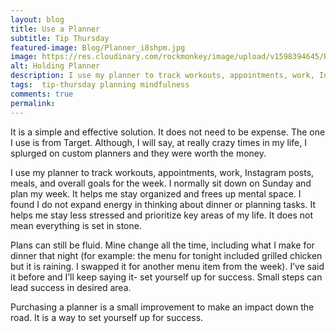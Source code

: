 ```yaml
---
layout: blog
title: Use a Planner
subtitle: Tip Thursday
featured-image: Blog/Planner_i8shpm.jpg
image: https://res.cloudinary.com/rockmonkey/image/upload/v1598394645/Blog/Planner_i8shpm.jpg
alt: Holding Planner
description: I use my planner to track workouts, appointments, work, Instagram posts, meals, and overall goals for the week. I normally sit down on Sunday and plan my week. It helps me stay organized and frees up mental space.
tags:  tip-thursday planning mindfulness
comments: true
permalink:
---
```

It is a simple and effective solution. It does not need to be expense. The one I use is from Target. Although, I will say, at really crazy times in my life, I splurged on custom planners and they were worth the money.

I use my planner to track workouts, appointments, work, Instagram posts, meals, and overall goals for the week. I normally sit down on Sunday and plan my week. It helps me stay organized and frees up mental space. I found I do not expand energy in thinking about dinner or planning tasks. It helps me stay less stressed and prioritize key areas of my life. It does not mean everything is set in stone.

Plans can still be fluid. Mine change all the time, including what I make for dinner that night (for example: the menu for tonight included grilled chicken but it is raining. I swapped it for another menu item from the week). I’ve said it before and I’ll keep saying it- set yourself up for success. Small steps can lead success in desired area.

Purchasing a planner is a small improvement to make an impact down the road. It is a way to set yourself up for success.
